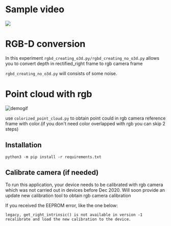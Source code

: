

# Sample video
![](https://media.giphy.com/media/kf89fLK4b6DvAKEDnu/giphy.gif)

# RGB-D conversion

In this experiment `rgbd_creating_o3d.py/rgbd_creating_no_o3d.py` allows you to convert depth in rectified_right frame to rgb camera frame

`rgbd_creating_no_o3d.py` will consists of some noise.

# Point cloud with rgb 
![demogif](https://media.giphy.com/media/mH321k0lCXAgP4bY21/giphy.gif)

use `colorized_point_cloud.py` to obtain point could in rgb camera reference frame with color.(if you don't need color overlapped with rgb you can skip 2 steps)

## Installation

```
python3 -m pip install -r requirements.txt
```


## Calibrate camera (if needed)

To run this application, your device needs to be calibrated with rgb camera which was not carried out in devices before Dec 2020. Will soon provide an update new calibration tool to obtain rgb camera calibration

If you received the EEPROM error, like the one below:

```
legacy, get_right_intrinsic() is not available in version -1
recalibrate and load the new calibration to the device. 
```

